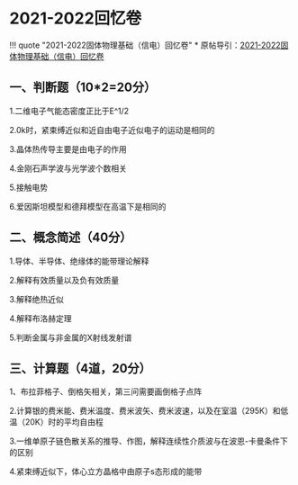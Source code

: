 # 2021-2022回忆卷

!!! quote "2021-2022固体物理基础（信电）回忆卷"
    * 原帖导引：[2021-2022固体物理基础（信电）回忆卷](https://www.cc98.org/topic/5227765)

## 一、判断题（10*2=20分）

1.二维电子气能态密度正比于E^1/2

2.0k时，紧束缚近似和近自由电子近似电子的运动是相同的

3.晶体热传导主要是由电子的作用

4.金刚石声学波与光学波个数相关

5.接触电势

6.爱因斯坦模型和德拜模型在高温下是相同的


## 二、概念简述（40分）

1.导体、半导体、绝缘体的能带理论解释

2.解释有效质量以及负有效质量

3.解释绝热近似

4.解释布洛赫定理

5.判断金属与非金属的X射线发射谱

## 三、计算题（4道，20分）

1、布拉菲格子、倒格矢相关，第三问需要画倒格子点阵

2.计算银的费米能、费米温度、费米波矢、费米波速，以及在室温（295K）和低温（20K）时的平均自由程

3.一维单原子链色散关系的推导、作图，解释连续性介质波与在波恩-卡曼条件下的区别

4.紧束缚近似下，体心立方晶格中由原子s态形成的能带
